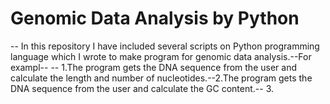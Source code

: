 # Genomic Data Analysis by Python 

-- In this repository I have included several scripts on Python programming language which I wrote to make program for genomic data analysis.--For exampl--
-- 1.The program gets the DNA sequence  from the user and calculate  the length and number of nucleotides.--2.The program gets the DNA sequence from the user and calculate the GC content.-- 3.
